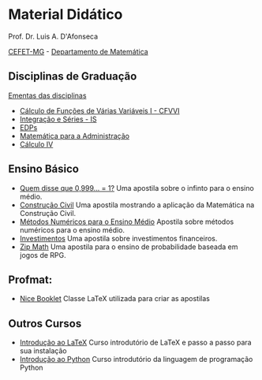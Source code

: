 # Material Didático

Prof. Dr. Luis A. D'Afonseca

[CEFET-MG](https://www.cefetmg.br/home) -
[Departamento de Matemática](https://www.dm.cefetmg.br)

## Disciplinas de Graduação

[Ementas das disciplinas](https://www.dm.cefetmg.br/ensino/disciplinas/disciplinas-do-nucleo-de-matematica-grad)

- [Cálculo de Funções de Várias Variáveis I - CFVVI](pages/cfvv1/index.md)
- [Integração e Séries - IS](pages/is/index.md)
- [EDPs](pages/edp/index.md)
- [Matemática para a Administração](pages/administracao/index.md)
- [Cálculo IV](pages/calculo_4/index.md)

## Ensino Básico

- [Quem disse que 0,999... = 1?](pages/infinito/index.md) Uma apostila sobre o infinto para o ensino médio.
- [Construção Civil](pages/civil/index.md) Uma apostila mostrando a aplicação da Matemática na Construção Civil.
- [Métodos Numéricos para o Ensino Médio](pages/met_num_medio/index.md) Apostila sobre métodos numéricos para o ensino médio.
- [Investimentos](pages/investimentos/index.md) Uma apostila sobre investimentos financeiros.
- [Zip Math](pages/zip_math/index.md) Uma apostila para o ensino de probabilidade baseada em jogos de RPG.

## Profmat:

- [Nice Booklet](pages/booklet/index.md) Classe LaTeX utilizada para criar as apostilas

## Outros Cursos

- [Introdução ao LaTeX](pages/latex/latex.md) Curso introdutório de LaTeX e passo a passo para sua instalação
- [Introdução ao Python](pages/python/index.md) Curso introdutório da linguagem de programação Python